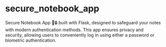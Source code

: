# secure_notebook_app
Secure Notebook App 📒🔒 built with Flask, designed to safeguard your notes with modern authentication methods. This app ensures privacy and security, allowing users to conveniently log in using either a password or biometric authentication.
